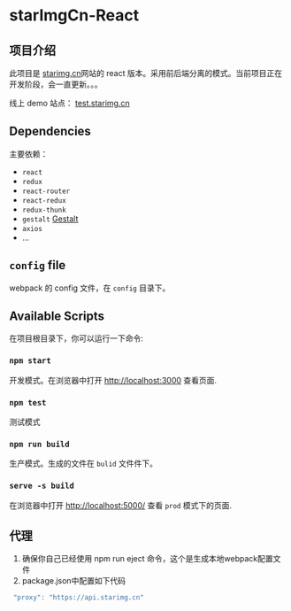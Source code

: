 # starImgCn-React

## 项目介绍

此项目是 [starimg.cn](https://starimg.cm)网站的 react 版本。采用前后端分离的模式。当前项目正在开发阶段，会一直更新。。。

线上 demo 站点： [test.starimg.cn](http://test.starimg.cn)

## Dependencies

主要依赖：

- `react`
- `redux`
- `react-router`
- `react-redux`
- `redux-thunk`
- `gestalt` [Gestalt](https://github.com/pinterest/gestalt)
- `axios`
- ...

## `config` file

webpack 的 config 文件，在 `config` 目录下。

## Available Scripts

在项目根目录下，你可以运行一下命令:

### `npm start`

开发模式。在浏览器中打开 [http://localhost:3000](http://localhost:3000) 查看页面.

### `npm test`

测试模式

### `npm run build`

生产模式。生成的文件在 `bulid` 文件件下。

### `serve -s build`

在浏览器中打开 [http://localhost:5000/](http://localhost:5000/) 查看 `prod` 模式下的页面.

## 代理

1. 确保你自己已经使用 npm run eject 命令，这个是生成本地webpack配置文件
2. package.json中配置如下代码

```js
 "proxy": "https://api.starimg.cn"
```